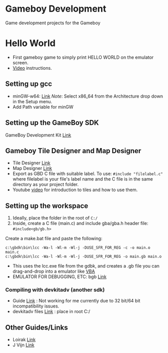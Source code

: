 # Gameboy Development
Game development projects for the Gameboy

# Hello World 
* First gameboy game to simply print HELLO WORLD on the emulator screen.
 * [Video](https://www.youtube.com/watch?v=HIsWR_jLdwo) instructions.

## Setting up gcc
* minGW-w64: [Link](https://sourceforge.net/projects/mingw-w64/)
*Note*: Select x86_64 from the Architecture drop down in the Setup menu.
* Add Path variable for minGW

## Setting up the GameBoy SDK
GameBoy Development Kit [Link](https://sourceforge.net/projects/gbdk/)

## Gameboy Tile Designer and Map Designer
* Tile Designer [Link](http://www.devrs.com/gb/hmgd/gbtd.html)
* Map Designer [Link](http://www.devrs.com/gb/hmgd/gbmb.html)
* Export as GBD C file with suitable label. To use: `#include "filelabel.c"` where filelabel is your file's label name and the C file is in the same directory as your project folder.
* Youtube [video](https://www.youtube.com/watch?v=rCN-jwYn7Qw&t=577s) for introduction to tiles and how to use them.

## Setting up the workspace
1. Ideally, place the folder in the root of `C:/`
2. Inside, create a C file (main.c) and include gba/gba.h header file: `#include<gb/gb.h>`

Create a make.bat file and paste the following:

    c:\gbdk\bin\lcc -Wa-l -Wl-m -Wl-j -DUSE_SFR_FOR_REG -c -o main.o main.c
    c:\gbdk\bin\lcc -Wa-l -Wl-m -Wl-j -DUSE_SFR_FOR_REG -o main.gb main.o
    
* This uses the lcc.exe file from the gdbk, and creates a .gb file you can drag-and-drop into a emulator like [VBA](http://www.emulator-zone.com/doc.php/gba/vboyadvance.html)
* EMULATOR FOR DEBUGGING, ETC: bgb [Link](http://bgb.bircd.org/#downloads)

### Compiling with devkitadv (another sdk)
* Guide [Link](http://loirak.com/gameboy/gbatutor.php) : Not working for me currently due to 32 bit/64 bit incompatibility issues.
* devkitadv files [Link](https://sourceforge.net/projects/devkitadv/files/Windows/Release%204/) : place in root C:/

## Other Guides/Links
* Loirak [Link](http://loirak.com/gameboy/gbatutor.php)
* J Vijn [Link](https://www.coranac.com/tonc/text/setup.htm)


